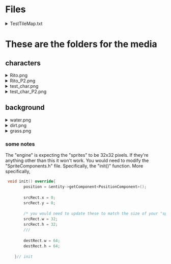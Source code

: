 # Files
<details>
<summary>TestTileMap.txt</summary>
```
1, 1, 0, 2, 0, 2, 0, 1, 1, 2, 2, 2, 0, 1, 1, 0
1, 2, 2, 0, 0, 2, 1, 0, 1, 1, 0, 2, 0, 0, 0, 1
2, 0, 2, 1, 1, 0, 1, 1, 0, 1, 1, 1, 1, 1, 2, 1
0, 0, 2, 2, 0, 0, 2, 2, 0, 2, 2, 2, 2, 1, 2, 2
2, 0, 0, 2, 2, 2, 0, 1, 0, 1, 1, 2, 2, 1, 2, 1
1, 0, 2, 0, 2, 2, 2, 0, 1, 0, 2, 0, 0, 0, 0, 1
2, 2, 2, 1, 0, 1, 1, 2, 1, 0, 0, 1, 2, 2, 0, 2
0, 0, 1, 0, 0, 0, 1, 1, 0, 1, 2, 2, 1, 1, 2, 2
2, 1, 1, 0, 1, 2, 1, 0, 1, 2, 1, 1, 0, 0, 2, 0
2, 1, 0, 1, 0, 1, 1, 2, 1, 0, 0, 2, 2, 2, 1, 0
2, 1, 0, 1, 0, 0, 2, 1, 2, 0, 2, 0, 2, 0, 2, 2
1, 1, 1, 2, 1, 0, 0, 1, 2, 0, 0, 1, 0, 1, 2, 1
2, 2, 1, 1, 1, 2, 1, 2, 1, 0, 2, 0, 2, 1, 2, 1
1, 1, 2, 1, 1, 0, 0, 0, 2, 1, 2, 0, 1, 1, 2, 0
1, 2, 2, 1, 0, 1, 0, 2, 2, 1, 2, 2, 1, 0, 0, 1
2, 0, 1, 0, 1, 2, 0, 0, 0, 0, 2, 1, 2, 2, 0, 2
```

</details>

# These are the folders for the media

## characters
<details>
<summary>Rito.png</summary>
<br><img src="characters/Rito.png" width="100">
</details>

<details>
<summary>Rito_P2.png</summary>
<br><img src="characters/Rito_P2.png" width="100">
</details>

<details>
<summary>test_char.png</summary>
<br><img src="characters/test_char.png" width="100">
</details>

<details>
<summary>test_char_P2.png</summary>
<br><img src="characters/test_char_P2.png" width="100">
</details>

## background

<details>
<summary>water.png</summary>
<br><img src="background/water.png" width="100">
</details>

<details>
<summary>dirt.png</summary>
<br><img src="background/dirt.png" width="100">
</details>

<details>
<summary>grass.png</summary>
<br><img src="background/grass.png" width="100">
</details>

### some notes
The "engine" is expecting the "sprites" to be 32x32 pixels. 
If they're anything other than this it won't work.
You would need to modify the "SpriteComponents.h" file. 
Specifically, the "init()" function.
More specifically, 
```c++
 void init() override{
        position = &entity->getComponent<PositionComponent>();
        
        srcRect.x = 0;
        srcRect.y = 0;

        /* you would need to update these to match the size of your "sprite" */
        srcRect.w = 32; 
        srcRect.h = 32;
        ///
        
        destRect.w = 64;
        destRect.h = 64;

    }// init
```
